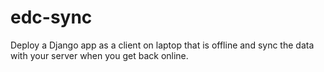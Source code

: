 # edc-sync

Deploy a Django app as a client on laptop that is offline and sync the data with your server when you get back online.
